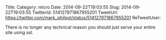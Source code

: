Title: 
Category: micro
Date: 2014-09-22T19:03:55
Slug: 2014-09-22T19:03:55
TwitterId: 514127971867955201
TweetUrl: https://twitter.com/mark_philpot/status/514127971867955201
ReTweetUser: 

There is no longer any technical reason you should just serve your entire site using ssl.
